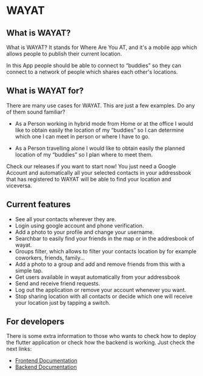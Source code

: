 # WAYAT

## What is WAYAT?

What is WAYAT? It stands for Where Are You AT, and it's a mobile app which allows people to publish their current location.

In this App people should be able to connect to “buddies” so they can connect to a network of people which shares each other's locations.

## What is WAYAT for?

There are many use cases for WAYAT. This are just a few examples. Do any of them sound familiar?

- As a Person working in hybrid mode from Home or at the office I would
like to obtain easily the location of my “buddies” so I can determine which one I can
meet in person or where I have to go.

- As a Person travelling alone I would like to obtain easily the planned location of my
“buddies” so I plan where to meet them.

Check our releases if you want to start now! You just need a Google Account and automatically all your selected contacts in your addressbook that has registered to WAYAT will be able to find your location and viceversa.

## Current features
- See all your contacts wherever they are.
- Login using google account and phone verification.
- Add a photo to your profile and change your username.
- Searchbar to easily find your friends in the map or in the addresbook of wayat.
- Groups filter, which allows to filter your contacts location by for example coworkers, friends, family...
- Add a photo to a group and add and remove friends from this with a simple tap.
- Get users available in wayat automatically from your addressbook
- Send and receive friend requests.
- Log out the application or remove your account whenever you want.
- Stop sharing location with all contacts or decide which one will receive your location just by tapping a switch.

## For developers
There is some extra information to those who wants to check how to deploy the flutter application or check how the backend is working. Just check the next links:

- [Frontend Documentation](https://github.com/devonfw-forge/wayat-flutter-python-mvp/tree/main/wayat/frontend#readme)
- [Backend Documentation](https://github.com/devonfw-forge/wayat-flutter-python-mvp/tree/main/wayat/backend#readme)

